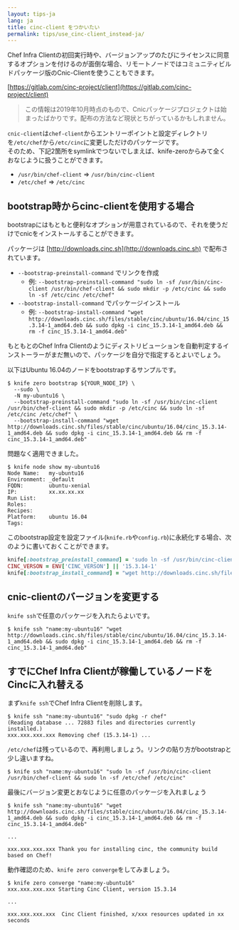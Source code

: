 ```yaml
---
layout: tips-ja
lang: ja
title: cinc-client をつかいたい
permalink: tips/use_cinc-client_instead-ja/
---
```


Chef Infra Clientの初回実行時や、バージョンアップのたびにライセンスに同意するオプションを付けるのが面倒な場合、リモートノードではコミュニティビルドパッケージ版のCnic-Clientを使うこともできます。

[https://gitlab.com/cinc-project/client](https://gitlab.com/cinc-project/client)

> この情報は2019年10月時点のもので、Cnicパッケージプロジェクトは始まったばかりです。配布の方法など現状とちがっているかもしれません。

`cnic-client`は`chef-client`からエントリーポイントと設定ディレクトリを`/etc/chef`から`/etc/cinc`に変更しただけのパッケージです。  
そのため、下記2箇所をsymlinkでつないでしまえば、knife-zeroからみて全くおなじように扱うことができます。

- `/usr/bin/chef-client` => `/usr/bin/cinc-client`
- `/etc/chef` => `/etc/cinc`


## bootstrap時からcinc-clientを使用する場合

bootstrapにはもともと便利なオプションが用意されているので、それを使うだけでcnicをインストールすることができます。

パッケージは [http://downloads.cinc.sh](http://downloads.cinc.sh) で配布されています。

- `--bootstrap-preinstall-command` でリンクを作成
  - 例: `--bootstrap-preinstall-command "sudo ln -sf /usr/bin/cinc-client /usr/bin/chef-client && sudo mkdir -p /etc/cinc && sudo ln -sf /etc/cinc /etc/chef"`
- `--bootstrap-install-command` でパッケージインストール
  - 例: `--bootstrap-install-command "wget http://downloads.cinc.sh/files/stable/cinc/ubuntu/16.04/cinc_15.3.14-1_amd64.deb && sudo dpkg -i cinc_15.3.14-1_amd64.deb && rm -f cinc_15.3.14-1_amd64.deb"`


もともとのChef Infra Clientのようにディストリビューションを自動判定するインストーラーがまだ無いので、パッケージを自分で指定するとよいでしょう。

以下はUbuntu 16.04のノードをbootstrapするサンプルです。

```shell
$ knife zero bootstrap ${YOUR_NODE_IP} \
  --sudo \
  -N my-ubuntu16 \
  --bootstrap-preinstall-command "sudo ln -sf /usr/bin/cinc-client /usr/bin/chef-client && sudo mkdir -p /etc/cinc && sudo ln -sf /etc/cinc /etc/chef" \
  --bootstrap-install-command "wget http://downloads.cinc.sh/files/stable/cinc/ubuntu/16.04/cinc_15.3.14-1_amd64.deb && sudo dpkg -i cinc_15.3.14-1_amd64.deb && rm -f cinc_15.3.14-1_amd64.deb"
```

問題なく適用できました。

```shell
$ knife node show my-ubuntu16
Node Name:   my-ubuntu16
Environment: _default
FQDN:        ubuntu-xenial
IP:          xx.xx.xx.xx
Run List:    
Roles:       
Recipes:     
Platform:    ubuntu 16.04
Tags:        
```

このbootstrap設定を設定ファイル(`knife.rb`や`config.rb`)に永続化する場合、次のように書いておくことができます。

```ruby
knife[:bootstrap_preinstall_command] = 'sudo ln -sf /usr/bin/cinc-client /usr/bin/chef-client && sudo mkdir -p /etc/cinc && sudo ln -sf /etc/cinc /etc/chef'
CINC_VERSON = ENV['CINC_VERSON'] || '15.3.14-1'
knife[:bootstrap_install_command] = "wget http://downloads.cinc.sh/files/stable/cinc/ubuntu/16.04/cinc_#{CINC_VERSON}_amd64.deb && sudo dpkg -i cinc_#{CINC_VERSON}_amd64.deb"
```

## cnic-clientのバージョンを変更する

`knife ssh`で任意のパッケージを入れたらよいです。

```shell
$ knife ssh "name:my-ubuntu16" "wget http://downloads.cinc.sh/files/stable/cinc/ubuntu/16.04/cinc_15.3.14-1_amd64.deb && sudo dpkg -i cinc_15.3.14-1_amd64.deb && rm -f cinc_15.3.14-1_amd64.deb"
```

## すでにChef Infra Clientが稼働しているノードをCincに入れ替える

まず`knife ssh`でChef Infra Clientを削除します。

```shell
$ knife ssh "name:my-ubuntu16" "sudo dpkg -r chef"
(Reading database ... 72883 files and directories currently installed.)
xxx.xxx.xxx.xxx Removing chef (15.3.14-1) ...
```

`/etc/chef`は残っているので、再利用しましょう。リンクの貼り方がbootstrapと少し違いますね。

```
$ knife ssh "name:my-ubuntu16" "sudo ln -sf /usr/bin/cinc-client /usr/bin/chef-client && sudo ln -sf /etc/chef /etc/cinc"
```

最後にバージョン変更とおなじように任意のパッケージを入れましょう

```shell
$ knife ssh "name:my-ubuntu16" "wget http://downloads.cinc.sh/files/stable/cinc/ubuntu/16.04/cinc_15.3.14-1_amd64.deb && sudo dpkg -i cinc_15.3.14-1_amd64.deb && rm -f cinc_15.3.14-1_amd64.deb"

...

xxx.xxx.xxx.xxx Thank you for installing cinc, the community build based on Chef!
```

動作確認のため、`knife zero converge`をしてみましょう。


```shell
$ knife zero converge "name:my-ubuntu16"
xxx.xxx.xxx.xxx Starting Cinc Client, version 15.3.14

...

xxx.xxx.xxx.xxx  Cinc Client finished, x/xxx resources updated in xx seconds
```
